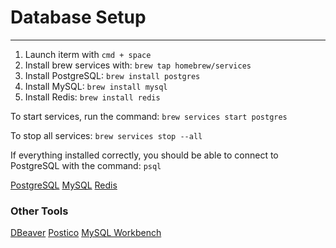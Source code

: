 # Database Setup
<hr>

1. Launch iterm with `cmd + space`
2. Install brew services with:
`brew tap homebrew/services`
3. Install PostgreSQL:
`brew install postgres`
4. Install MySQL:
`brew install mysql`
5. Install Redis:
`brew install redis`

To start services, run the command:
`brew services start postgres`

To stop all services:
`brew services stop --all`

If everything installed correctly, you should be able to connect to PostgreSQL with the command:
`psql`

[PostgreSQL](https://www.postgresql.org/)
[MySQL](https://www.mysql.com/)
[Redis](https://redis.io/)

### Other Tools
[DBeaver](https://dbeaver.io/)
[Postico](https://eggerapps.at/postico/)
[MySQL Workbench](https://www.mysql.com/products/workbench/)
